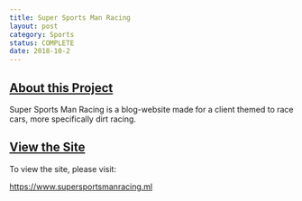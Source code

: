 ```yaml
---
title: Super Sports Man Racing
layout: post
category: Sports
status: COMPLETE
date: 2018-10-2
---
```


## <u>About this Project</u>

Super Sports Man Racing is a blog-website made for a client themed to race cars, more specifically dirt racing.

## <u>View the Site</u>

To view the site, please visit:

<a target="_blank" href="https://www.supersportsmanracing.ml">https://www.supersportsmanracing.ml</a>
